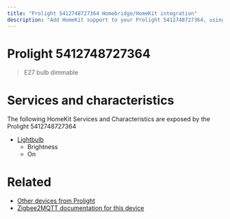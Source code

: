 ```yaml
---
title: "Prolight 5412748727364 Homebridge/HomeKit integration"
description: "Add HomeKit support to your Prolight 5412748727364, using Homebridge, Zigbee2MQTT and homebridge-z2m."
---
```

<!---
This file has been GENERATED using src/docgen/docgen.ts
DO NOT EDIT THIS FILE MANUALLY!
-->
# Prolight 5412748727364
> E27 bulb dimmable


# Services and characteristics
The following HomeKit Services and Characteristics are exposed by
the Prolight 5412748727364

* [Lightbulb](../../light.md)
  * Brightness
  * On


# Related
* [Other devices from Prolight](../index.md#prolight)
* [Zigbee2MQTT documentation for this device](https://www.zigbee2mqtt.io/devices/5412748727364.html)